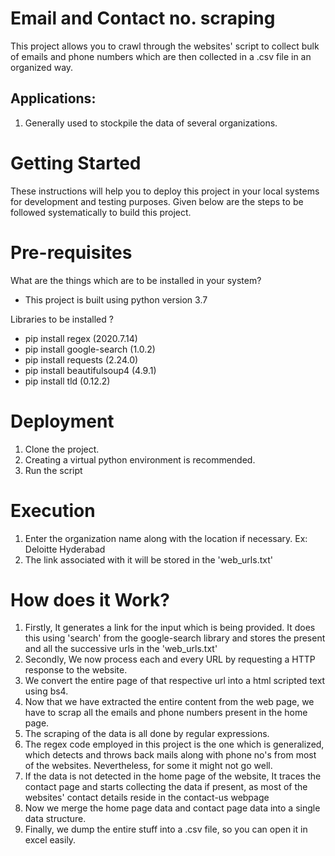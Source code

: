 # Email and Contact no. scraping

This project allows you to crawl through the websites' script to collect bulk of emails and phone numbers which are then collected in a .csv file in an organized way.


## Applications:

1. Generally used to stockpile the data of several organizations.


# Getting Started

These instructions will help you to deploy this project in your local systems for development and testing purposes.
Given below are the steps to be followed systematically to build this project.

# Pre-requisites

What are the things which are to be installed in your system?

- This project is built using python version 3.7 

Libraries to be installed ?          
                                              
- pip install regex                         (2020.7.14)
- pip install google-search                 (1.0.2)
- pip install requests                      (2.24.0)
- pip install beautifulsoup4                (4.9.1)
- pip install tld                           (0.12.2)

# Deployment

1. Clone the project.
2. Creating a virtual python environment is recommended.
3. Run the script 

# Execution

1. Enter the organization name along with the location if necessary. 
   Ex: Deloitte Hyderabad
2. The link associated with it will be stored in the 'web_urls.txt'

# How does it Work?

1. Firstly, It generates a link for the input which is being provided. It does this using 'search' from the google-search library and stores the present and all the successive urls in the 'web_urls.txt' 
2. Secondly, We now process each and every URL by requesting a HTTP response to the website.
3. We convert the entire page of that respective url into a html scripted text using bs4.
4. Now that we have extracted the entire content from the web page, we have to scrap all the emails and phone numbers present in the home page.
5. The scraping of the data is all done by regular expressions.
6. The regex code employed in this project is the one which is generalized, which detects and throws back mails along with phone no's from most of the websites. Nevertheless, for some it might not go well.
7. If the data is not detected in the home page of the website, It traces the contact page and starts collecting the data if present, as most of the websites' contact details reside in the contact-us webpage
8. Now we merge the home page data and contact page data into a single data structure.
9. Finally, we dump the entire stuff into a .csv file, so you can open it in excel easily.
